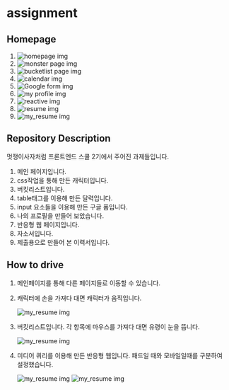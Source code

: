 # assignment

## Homepage

1. <img src="./screenshot/main.png" alt="homepage img"></img>
2. <img src="./screenshot/bread_bagmonster.png" alt="monster page img"></img>
3. <img src="./screenshot/bucket_list.png" alt="bucketlist page img"></img>
4. <img src="./screenshot/calendar.png" alt="calendar img"></img>
5. <img src="./screenshot/Google_form.png" alt="Google form img"></img>
6. <img src="./screenshot/my_profile.png" alt="my profile img"></img>
7. <img src="./screenshot/reactive.png" alt="reactive img"></img>
8. <img src="./screenshot/resume.png" alt="resume img"></img>
9. <img src="./screenshot/my_resume.png" alt="my_resume img"></img>

## Repository Description

멋쟁이사자처럼 프론트엔드 스쿨 2기에서 주어진 과제들입니다.
1. 메인 페이지입니다.
2. css작업을 통해 만든 캐릭터입니다.
3. 버킷리스트입니다.
4. table태그를 이용해 만든 달력입니다.
5. input 요소들을 이용해 만든 구글 폼입니다.
6. 나의 프로필을 만들어 보았습니다.
7. 반응형 웹 페이지입니다.
8. 자소서입니다.
9. 제출용으로 만들어 본 이력서입니다.

## How to drive

1. 메인페이지를 통해 다른 페이지들로 이동할 수 있습니다.

2. 캐릭터에 손을 가져다 대면 캐릭터가 움직입니다.

    <img src="./screenshot/monster_hover.png" alt="my_resume img"></img>

3. 버킷리스트입니다. 각 항목에 마우스를 가져다 대면 유령이 눈을 뜹니다.

    <img src="./screenshot/hover.png" alt="my_resume img"></img>

7. 미디어 쿼리를 이용해 만든 반응형 웹입니다. 패드일 때와 모바일일때를 구분하여 설정했습니다.

    <img src="./screenshot/reactive_pad.png" alt="my_resume img"></img>
    <img src="./screenshot/reactive_mobile.png" alt="my_resume img"></img>

